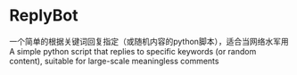 # ReplyBot
一个简单的根据关键词回复指定（或随机内容的python脚本），适合当网络水军用
A simple python script that replies to specific keywords (or random content), suitable for large-scale meaningless comments
